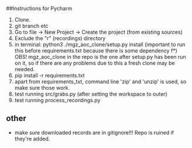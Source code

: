 

##Instructions for Pycharm
1. Clone.
1. git branch etc
1. Go to file -> New Project -> Create the project (from existing sources)
1. Exclude the "r" (recordings) directory 
1. in terminal: python3 ./mgz_aoc_clone/setup.py install (important to run this before requirements.txt because there is some dependency f*)
   OBS! mgz_aoc_clone in the repo is the one after setup.py has been run on it, so if there are any problems due to this a fresh clone may be needed. 
1. pip install -r requirements.txt
1. apart from requirements_txt, command line 'zip' and 'unzip' is used, so make sure those work.  
1. test running src/grabs.py (after setting the workspace to outer)
1. test running process_recordings.py 

## other
* make sure downloaded records are in gitignore!!! Repo is ruined if they're added. 

